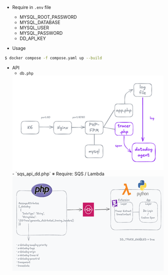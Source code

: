 - Require in `.env` file
  - MYSQL_ROOT_PASSWORD
  - MYSQL_DATABASE
  - MYSQL_USER
  - MYSQL_PASSWORD
  - DD_API_KEY

- Usage
```sh
$ docker compose -f compose.yaml up --build
```

- API
  - `db.php`
  <img src="img/db.png" width=auto height="300">
  - `sqs_api_dd.php` ※ Require: SQS / Lambda
  <img src="img/sqs.png" width=auto height="300">